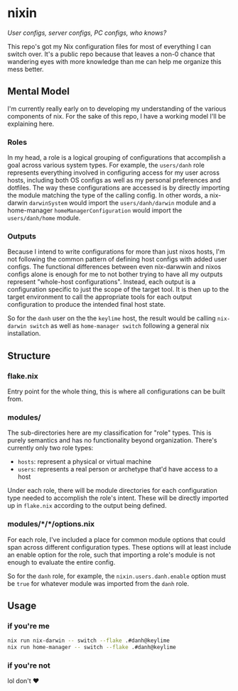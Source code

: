 # nixin

_User configs, server configs, PC configs, who knows?_

This repo's got my Nix configuration files for most of everything I can switch
over. It's a public repo because that leaves a non-0 chance that wandering eyes
with more knowledge than me can help me organize this mess better.

## Mental Model

I'm currently really early on to developing my understanding of the various
components of nix. For the sake of this repo, I have a working model I'll be
explaining here.

### Roles

In my head, a role is a logical grouping of configurations that accomplish a
goal across various system types. For example, the `users/danh` role represents
everything involved in configuring access for my user across hosts, including
both OS configs as well as my personal preferences and dotfiles. The way these
configurations are accessed is by directly importing the module matching the
type of the calling config. In other words, a nix-darwin `darwinSystem` would
import the `users/danh/darwin` module and a home-manager
`homeManagerConfiguration` would import the `users/danh/home` module.

### Outputs

Because I intend to write configurations for more than just nixos hosts, I'm not
following the common pattern of defining host configs with added user configs.
The functional differences between even nix-darwwin and nixos configs alone is
enough for me to not bother trying to have all my outputs represent "whole-host
configurations". Instead, each output is a configuration specific to just the
scope of the target tool. It is then up to the target environment to call the
appropriate tools for each output configuration to produce the intended final
host state.

So for the `danh` user on the the `keylime` host, the result would be calling
`nix-darwin switch` as well as `home-manager switch` following a general nix
installation.

## Structure

### flake.nix

Entry point for the whole thing, this is where all configurations can be built
from.

### modules/

The sub-directories here are my classification for "role" types. This is purely
semantics and has no functionality beyond organization. There's currently only
two role types:

- `hosts`: represent a physical or virtual machine
- `users`: represents a real person or archetype that'd have access to a host

Under each role, there will be module directories for each configuration type
needed to accomplish the role's intent. These will be directly imported up in
`flake.nix` according to the output being defined.

### modules/\*/\*/options.nix

For each role, I've included a place for common module options that could span
across different configuration types. These options will at least include an
enable option for the role, such that importing a role's module is not enough to
evaluate the entire config.

So for  the `danh` role, for example, the `nixin.users.danh.enable` option must
be `true` for whatever module was imported from the `danh` role.

## Usage

### if you're me

```bash
nix run nix-darwin -- switch --flake .#danh@keylime
nix run home-manager -- switch --flake .#danh@keylime
```

### if you're not

lol don't :heart:
